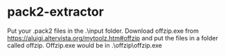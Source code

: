 # pack2-extractor

Put your .pack2 files in the .\input folder. Download offzip.exe from https://aluigi.altervista.org/mytoolz.htm#offzip and put the files in a folder called offzip. Offzip.exe would be in .\offzip\offzip.exe
